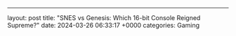 ---
layout: post
title: "SNES vs Genesis: Which 16-bit Console Reigned Supreme?"
date:   2024-03-26 06:33:17 +0000
categories: Gaming
